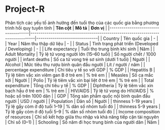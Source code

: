 # Project-R
Phân tích các yếu tố ảnh hưởng đến tuổi thọ của các quốc gia bằng phương trình hồi quy tuyến tính
| **Tên cột**                         | **Mô tả**                                                                      | **Đơn vị**                    |
|-------------------------------------|--------------------------------------------------------------------------------|-------------------------------|
| Country                             | Tên quốc gia                                                                   | -                             |
| Year                                | Năm thu thập dữ liệu                                                           | -                             |
| Status                              | Tình trạng phát triển (Developed / Developing)                                 | -                             |
| Life expectancy                     | Tuổi thọ trung bình khi sinh                                                   | Năm                           |
| Adult Mortality                     | Tỷ lệ tử vong người lớn (15–60 tuổi)                                           | Số người chết / 1000 người    |
| infant deaths                       | Số ca tử vong trẻ sơ sinh (dưới 1 tuổi)                                        | Người                         |
| Alcohol                             | Mức tiêu thụ rượu bình quân đầu người                                          | Lít / người / năm             |
| percentage expenditure              | Chi tiêu y tế so với GDP                                                       | % GDP                         |
| Hepatitis B                         | Tỷ lệ tiêm vắc xin viêm gan B ở trẻ em                                         | % trẻ em                      |
| Measles                             | Số ca mắc sởi                                                                  | Người                         |
| Polio                               | Tỷ lệ tiêm vắc xin bại liệt ở trẻ em                                           | % trẻ em                      |
| Total expenditure                   | Tổng chi tiêu y tế                                                             | % GDP                         |
| Diphtheria                          | Tỷ lệ tiêm vắc xin bạch hầu ở trẻ em                                           | % trẻ em                      |
| HIV/AIDS                            | Tỷ lệ tử vong do HIV/AIDS                                                      | % hoặc số trên 1000 dân       |
| GDP                                 | Tổng sản phẩm quốc nội bình quân đầu người                                     | USD / người                   |
| Population                          | Dân số                                                                         | Người                         |
| thinness 1-19 years                 | Tỷ lệ gầy còm ở độ tuổi 1–19                                                   | % dân số nhóm tuổi đó         |
| thinness 5-9 years                  | Tỷ lệ gầy còm ở độ tuổi 5–9                                                    | % dân số nhóm tuổi đó         |
| Income composition of resources     | Chỉ số kết hợp giữa thu nhập và khả năng tiếp cận tài nguyên                   | Chỉ số (0–1)                  |
| Schooling                           | Số năm đi học trung bình của người dân                                         | Năm                           |
